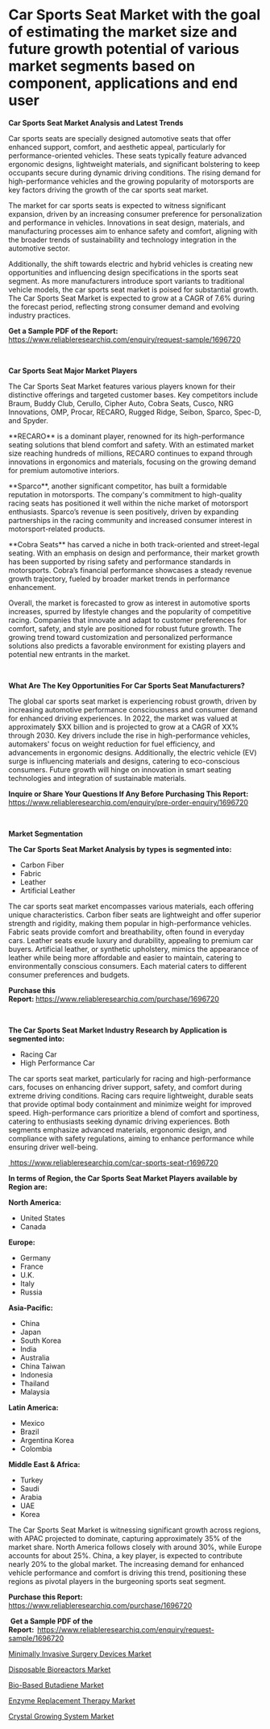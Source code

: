 <p><h1>Car Sports Seat Market with the goal of estimating the market size and future growth potential of various market segments based on component, applications and end user</h1></p><p><strong>Car Sports Seat Market Analysis and Latest Trends</strong></p>
<p><p>Car sports seats are specially designed automotive seats that offer enhanced support, comfort, and aesthetic appeal, particularly for performance-oriented vehicles. These seats typically feature advanced ergonomic designs, lightweight materials, and significant bolstering to keep occupants secure during dynamic driving conditions. The rising demand for high-performance vehicles and the growing popularity of motorsports are key factors driving the growth of the car sports seat market.</p><p>The market for car sports seats is expected to witness significant expansion, driven by an increasing consumer preference for personalization and performance in vehicles. Innovations in seat design, materials, and manufacturing processes aim to enhance safety and comfort, aligning with the broader trends of sustainability and technology integration in the automotive sector. </p><p>Additionally, the shift towards electric and hybrid vehicles is creating new opportunities and influencing design specifications in the sports seat segment. As more manufacturers introduce sport variants to traditional vehicle models, the car sports seat market is poised for substantial growth. The Car Sports Seat Market is expected to grow at a CAGR of 7.6% during the forecast period, reflecting strong consumer demand and evolving industry practices.</p></p>
<p><strong>Get a Sample PDF of the Report:&nbsp;</strong> <a href="https://www.reliableresearchiq.com/enquiry/request-sample/1696720?utm_campaign=1136&utm_medium=2&utm_source=Github&utm_content=ia&utm_term=20102024&utm_id=car-sports-seat">https://www.reliableresearchiq.com/enquiry/request-sample/1696720</a></p>
<p>&nbsp;</p>
<p><strong>Car Sports Seat Major Market Players</strong></p>
<p><p>The Car Sports Seat Market features various players known for their distinctive offerings and targeted customer bases. Key competitors include Braum, Buddy Club, Cerullo, Cipher Auto, Cobra Seats, Cusco, NRG Innovations, OMP, Procar, RECARO, Rugged Ridge, Seibon, Sparco, Spec-D, and Spyder.</p><p>**RECARO** is a dominant player, renowned for its high-performance seating solutions that blend comfort and safety. With an estimated market size reaching hundreds of millions, RECARO continues to expand through innovations in ergonomics and materials, focusing on the growing demand for premium automotive interiors.</p><p>**Sparco**, another significant competitor, has built a formidable reputation in motorsports. The company's commitment to high-quality racing seats has positioned it well within the niche market of motorsport enthusiasts. Sparco’s revenue is seen positively, driven by expanding partnerships in the racing community and increased consumer interest in motorsport-related products.</p><p>**Cobra Seats** has carved a niche in both track-oriented and street-legal seating. With an emphasis on design and performance, their market growth has been supported by rising safety and performance standards in motorsports. Cobra’s financial performance showcases a steady revenue growth trajectory, fueled by broader market trends in performance enhancement.</p><p>Overall, the market is forecasted to grow as interest in automotive sports increases, spurred by lifestyle changes and the popularity of competitive racing. Companies that innovate and adapt to customer preferences for comfort, safety, and style are positioned for robust future growth. The growing trend toward customization and personalized performance solutions also predicts a favorable environment for existing players and potential new entrants in the market.</p></p>
<p>&nbsp;</p>
<p><strong>What Are The Key Opportunities For Car Sports Seat Manufacturers?</strong></p>
<p><p>The global car sports seat market is experiencing robust growth, driven by increasing automotive performance consciousness and consumer demand for enhanced driving experiences. In 2022, the market was valued at approximately $XX billion and is projected to grow at a CAGR of XX% through 2030. Key drivers include the rise in high-performance vehicles, automakers' focus on weight reduction for fuel efficiency, and advancements in ergonomic designs. Additionally, the electric vehicle (EV) surge is influencing materials and designs, catering to eco-conscious consumers. Future growth will hinge on innovation in smart seating technologies and integration of sustainable materials.</p></p>
<p><strong>Inquire or Share Your Questions If Any Before Purchasing This Report:</strong> <a href="https://www.reliableresearchiq.com/enquiry/pre-order-enquiry/1696720?utm_campaign=1136&utm_medium=2&utm_source=Github&utm_content=ia&utm_term=20102024&utm_id=car-sports-seat">https://www.reliableresearchiq.com/enquiry/pre-order-enquiry/1696720</a></p>
<p>&nbsp;</p>
<p><strong>Market Segmentation</strong></p>
<p><strong>The Car Sports Seat Market Analysis by types is segmented into:</strong></p>
<p><ul><li>Carbon Fiber</li><li>Fabric</li><li>Leather</li><li>Artificial Leather</li></ul></p>
<p><p>The car sports seat market encompasses various materials, each offering unique characteristics. Carbon fiber seats are lightweight and offer superior strength and rigidity, making them popular in high-performance vehicles. Fabric seats provide comfort and breathability, often found in everyday cars. Leather seats exude luxury and durability, appealing to premium car buyers. Artificial leather, or synthetic upholstery, mimics the appearance of leather while being more affordable and easier to maintain, catering to environmentally conscious consumers. Each material caters to different consumer preferences and budgets.</p></p>
<p><strong>Purchase this Report:&nbsp;</strong><a href="https://www.reliableresearchiq.com/purchase/1696720?utm_campaign=1136&utm_medium=2&utm_source=Github&utm_content=ia&utm_term=20102024&utm_id=car-sports-seat">https://www.reliableresearchiq.com/purchase/1696720</a></p>
<p>&nbsp;</p>
<p><strong>The Car Sports Seat Market Industry Research by Application is segmented into:</strong></p>
<p><ul><li>Racing Car</li><li>High Performance Car</li></ul></p>
<p><p>The car sports seat market, particularly for racing and high-performance cars, focuses on enhancing driver support, safety, and comfort during extreme driving conditions. Racing cars require lightweight, durable seats that provide optimal body containment and minimize weight for improved speed. High-performance cars prioritize a blend of comfort and sportiness, catering to enthusiasts seeking dynamic driving experiences. Both segments emphasize advanced materials, ergonomic design, and compliance with safety regulations, aiming to enhance performance while ensuring driver well-being.</p></p>
<p><a href="https://www.reliableresearchiq.com/car-sports-seat-r1696720?utm_campaign=1136&utm_medium=2&utm_source=Github&utm_content=ia&utm_term=20102024&utm_id=car-sports-seat">&nbsp;https://www.reliableresearchiq.com/car-sports-seat-r1696720</a></p>
<p><strong>In terms of Region, the Car Sports Seat Market Players available by Region are:</strong></p>
<p>
    <p> <strong> North America: </strong>
        <ul>
            <li>United States</li>
            <li>Canada</li>
        </ul>
        </p> 
    <p> <strong> Europe: </strong>
        <ul>
            <li>Germany</li>
            <li>France</li>
            <li>U.K.</li>
            <li>Italy</li>
            <li>Russia</li>
        </ul>
        </p> 
    <p> <strong> Asia-Pacific: </strong>
        <ul>
            <li>China</li>
            <li>Japan</li>
            <li>South Korea</li>
            <li>India</li>
            <li>Australia</li>
            <li>China Taiwan</li>
            <li>Indonesia</li>
            <li>Thailand</li>
            <li>Malaysia</li>
        </ul>
        </p> 
    <p> <strong> Latin America: </strong>
        <ul>
            <li>Mexico</li>
            <li>Brazil</li>
            <li>Argentina Korea</li>
            <li>Colombia</li>
        </ul>
        </p> 
    <p> <strong> Middle East & Africa: </strong>
        <ul>
            <li>Turkey</li>
            <li>Saudi</li>
            <li>Arabia</li>
            <li>UAE</li>
            <li>Korea</li>
        </ul>
    </p>
    </p>
<p><p>The Car Sports Seat Market is witnessing significant growth across regions, with APAC projected to dominate, capturing approximately 35% of the market share. North America follows closely with around 30%, while Europe accounts for about 25%. China, a key player, is expected to contribute nearly 20% to the global market. The increasing demand for enhanced vehicle performance and comfort is driving this trend, positioning these regions as pivotal players in the burgeoning sports seat segment.</p></p>
<p><strong>Purchase this Report: </strong><a href="https://www.reliableresearchiq.com/purchase/1696720?utm_campaign=1136&utm_medium=2&utm_source=Github&utm_content=ia&utm_term=20102024&utm_id=car-sports-seat">https://www.reliableresearchiq.com/purchase/1696720</a></p>
<p>&nbsp;<strong>Get a Sample PDF of the Report:&nbsp;&nbsp;</strong><a href="https://www.reliableresearchiq.com/enquiry/request-sample/1696720?utm_campaign=1136&utm_medium=2&utm_source=Github&utm_content=ia&utm_term=20102024&utm_id=car-sports-seat">https://www.reliableresearchiq.com/enquiry/request-sample/1696720</a></p>
<p><strong></strong></p>
<p><p><a href="https://www.linkedin.com/pulse/minimally-invasive-surgery-devices-market-regional-outlook-ju9ze?utm_campaign=1136&utm_medium=2&utm_source=Github&utm_content=ia&utm_term=20102024&utm_id=car-sports-seat">Minimally Invasive Surgery Devices Market</a></p><p><a href="https://issuu.com/reportprime-2/docs/disposable-bioreactors-market-size-_9153517ed653b5?utm_campaign=1136&utm_medium=2&utm_source=Github&utm_content=ia&utm_term=20102024&utm_id=car-sports-seat">Disposable Bioreactors Market</a></p><p><a href="https://github.com/lavenaz9fufin/Market-Research-Report-List-1/blob/main/bio-based-butadiene-market.md?utm_campaign=1136&utm_medium=2&utm_source=Github&utm_content=ia&utm_term=20102024&utm_id=car-sports-seat">Bio-Based Butadiene Market</a></p><p><a href="https://www.linkedin.com/pulse/enzyme-replacement-therapy-market-dynamics-application-types-bqbye?utm_campaign=1136&utm_medium=2&utm_source=Github&utm_content=ia&utm_term=20102024&utm_id=car-sports-seat">Enzyme Replacement Therapy Market</a></p><p><a href="https://issuu.com/reportprime-2/docs/crystal-growing-system-market-size-_bd554e8c65f8f0?utm_campaign=1136&utm_medium=2&utm_source=Github&utm_content=ia&utm_term=20102024&utm_id=car-sports-seat">Crystal Growing System Market</a></p></p>